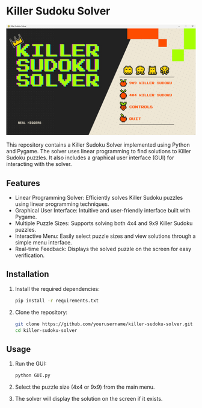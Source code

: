 # Killer Sudoku Solver


<img src="assets/ss.png">

This repository contains a Killer Sudoku Solver implemented using Python and Pygame. The solver uses linear programming to find solutions to Killer Sudoku puzzles. It also includes a graphical user interface (GUI) for interacting with the solver.

## Features

- Linear Programming Solver: Efficiently solves Killer Sudoku puzzles using linear programming techniques.
- Graphical User Interface: Intuitive and user-friendly interface built with Pygame.
- Multiple Puzzle Sizes: Supports solving both 4x4 and 9x9 Killer Sudoku puzzles.
- Interactive Menu: Easily select puzzle sizes and view solutions through a simple menu interface.
- Real-time Feedback: Displays the solved puzzle on the screen for easy verification.

## Installation

1. Install the required dependencies:
    ```bash
    pip install -r requirements.txt

2. Clone the repository:
   ```bash
   git clone https://github.com/yourusername/killer-sudoku-solver.git
   cd killer-sudoku-solver

## Usage
1. Run the GUI:
    ```bash
    python GUI.py

2. Select the puzzle size (4x4 or 9x9) from the main menu.

3. The solver will display the solution on the screen if it exists.
